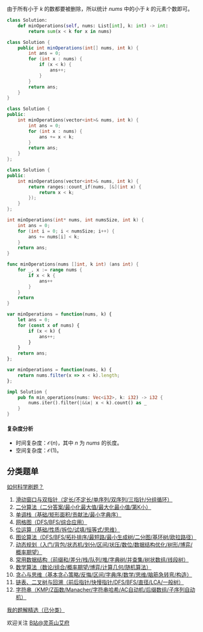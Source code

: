 由于所有小于 $k$ 的数都要被删除，所以统计 $\textit{nums}$ 中的小于 $k$ 的元素个数即可。

```py [sol-Python3]
class Solution:
    def minOperations(self, nums: List[int], k: int) -> int:
        return sum(x < k for x in nums)
```

```java [sol-Java]
class Solution {
    public int minOperations(int[] nums, int k) {
        int ans = 0;
        for (int x : nums) {
            if (x < k) {
                ans++;
            }
        }
        return ans;
    }
}
```

```cpp [sol-C++]
class Solution {
public:
    int minOperations(vector<int>& nums, int k) {
        int ans = 0;
        for (int x : nums) {
            ans += x < k;
        }
        return ans;
    }
};
```

```cpp [sol-C++ 写法二]
class Solution {
public:
    int minOperations(vector<int>& nums, int k) {
        return ranges::count_if(nums, [&](int x) {
            return x < k;
        });
    }
};
```

```c [sol-C]
int minOperations(int* nums, int numsSize, int k) {
    int ans = 0;
    for (int i = 0; i < numsSize; i++) {
        ans += nums[i] < k;
    }
    return ans;
}
```

```go [sol-Go]
func minOperations(nums []int, k int) (ans int) {
	for _, x := range nums {
		if x < k {
			ans++
		}
	}
	return
}
```

```js [sol-JS]
var minOperations = function(nums, k) {
    let ans = 0;
    for (const x of nums) {
        if (x < k) {
            ans++;
        }
    }
    return ans;
};
```

```js [sol-JS 写法二]
var minOperations = function(nums, k) {
    return nums.filter(x => x < k).length;
};
```

```rust [sol-Rust]
impl Solution {
    pub fn min_operations(nums: Vec<i32>, k: i32) -> i32 {
        nums.iter().filter(|&&x| x < k).count() as _
    }
}
```

#### 复杂度分析

- 时间复杂度：$\mathcal{O}(n)$，其中 $n$ 为 $\textit{nums}$ 的长度。
- 空间复杂度：$\mathcal{O}(1)$。

## 分类题单

[如何科学刷题？](https://leetcode.cn/circle/discuss/RvFUtj/)

1. [滑动窗口与双指针（定长/不定长/单序列/双序列/三指针/分组循环）](https://leetcode.cn/circle/discuss/0viNMK/)
2. [二分算法（二分答案/最小化最大值/最大化最小值/第K小）](https://leetcode.cn/circle/discuss/SqopEo/)
3. [单调栈（基础/矩形面积/贡献法/最小字典序）](https://leetcode.cn/circle/discuss/9oZFK9/)
4. [网格图（DFS/BFS/综合应用）](https://leetcode.cn/circle/discuss/YiXPXW/)
5. [位运算（基础/性质/拆位/试填/恒等式/思维）](https://leetcode.cn/circle/discuss/dHn9Vk/)
6. [图论算法（DFS/BFS/拓扑排序/最短路/最小生成树/二分图/基环树/欧拉路径）](https://leetcode.cn/circle/discuss/01LUak/)
7. [动态规划（入门/背包/状态机/划分/区间/状压/数位/数据结构优化/树形/博弈/概率期望）](https://leetcode.cn/circle/discuss/tXLS3i/)
8. [常用数据结构（前缀和/差分/栈/队列/堆/字典树/并查集/树状数组/线段树）](https://leetcode.cn/circle/discuss/mOr1u6/)
9. [数学算法（数论/组合/概率期望/博弈/计算几何/随机算法）](https://leetcode.cn/circle/discuss/IYT3ss/)
10. [贪心与思维（基本贪心策略/反悔/区间/字典序/数学/思维/脑筋急转弯/构造）](https://leetcode.cn/circle/discuss/g6KTKL/)
11. [链表、二叉树与回溯（前后指针/快慢指针/DFS/BFS/直径/LCA/一般树）](https://leetcode.cn/circle/discuss/K0n2gO/)
12. [字符串（KMP/Z函数/Manacher/字符串哈希/AC自动机/后缀数组/子序列自动机）](https://leetcode.cn/circle/discuss/SJFwQI/)

[我的题解精选（已分类）](https://github.com/EndlessCheng/codeforces-go/blob/master/leetcode/SOLUTIONS.md)

欢迎关注 [B站@灵茶山艾府](https://space.bilibili.com/206214)
